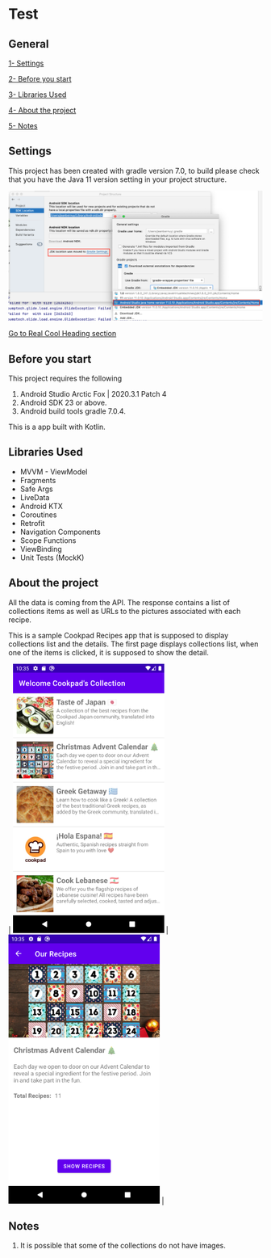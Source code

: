 # Test

## General

[1- Settings](#settings)

[2- Before you start](#before-you-start)

[3- Libraries Used](#libraries-used)

[4- About the project](#about-the-project)

[5- Notes](#notes)

## Settings

This project has been created with gradle version 7.0, to build please check that you have the Java 11 version setting in your project structure.

![](screenshots/settings.png)

[Go to Real Cool Heading section](#notes)

## Before you start
This project requires the following

1. Android Studio Arctic Fox | 2020.3.1 Patch 4
2. Android SDK 23 or above.
3. Android build tools gradle 7.0.4.

This is a app built with Kotlin.

## Libraries Used
- MVVM - ViewModel
- Fragments
- Safe Args
- LiveData
- Android KTX
- Coroutines
- Retrofit
- Navigation Components
- Scope Functions
- ViewBinding
- Unit Tests (MockK)

## About the project
All the data is coming from the API.
The response contains a list of collections items as well as URLs to the pictures associated with each recipe.

This is a sample Cookpad Recipes app that is supposed to display collections list and the details.
The first page displays collections list, when one of the items is clicked, it is supposed to show the detail.

| ![](screenshots/picture_1.png) | ![](screenshots/picture_2.png) |

## Notes
1. It is possible that some of the collections do not have images.



